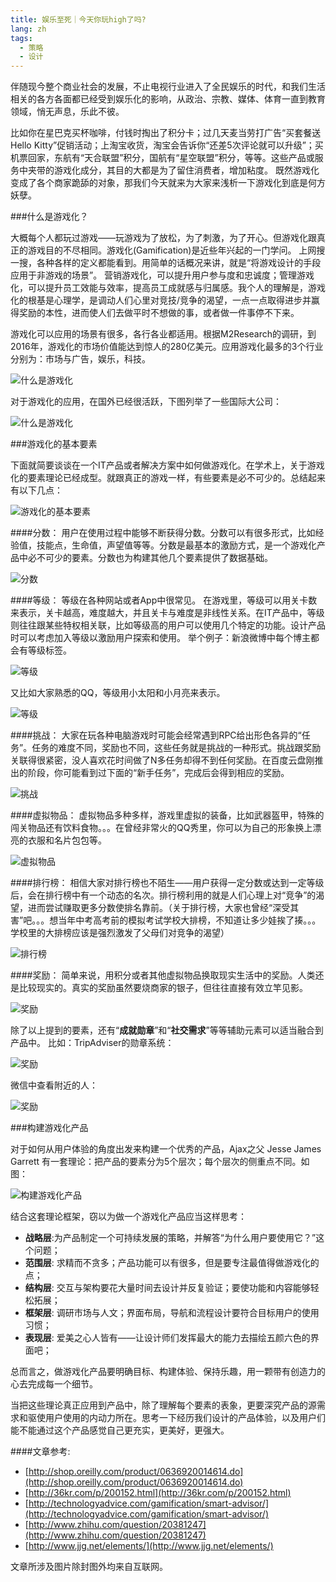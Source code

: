 ```yaml
---
title: 娱乐至死｜今天你玩high了吗?
lang: zh
tags:
  - 策略
  - 设计
---
```


伴随现今整个商业社会的发展，不止电视行业进入了全民娱乐的时代，和我们生活相关的各方各面都已经受到娱乐化的影响，从政治、宗教、媒体、体育一直到教育领域，悄无声息，乐此不彼。

比如你在星巴克买杯咖啡，付钱时掏出了积分卡；过几天麦当劳打广告“买套餐送Hello Kitty”促销活动；上淘宝收货，淘宝会告诉你“还差5次评论就可以升级”；买机票回家，东航有“天合联盟”积分，国航有“星空联盟”积分，等等。这些产品或服务中夹带的游戏化成分，其目的大都是为了留住消费者，增加粘度。
既然游戏化变成了各个商家跪舔的对象，那我们今天就来为大家来浅析一下游戏化到底是何方妖孽。

###什么是游戏化？

大概每个人都玩过游戏——玩游戏为了放松，为了刺激，为了开心。但游戏化跟真正的游戏目的不尽相同。游戏化(Gamification)是近些年兴起的一门学问。
上网搜一搜，各种各样的定义都能看到。用简单的话概况来讲，就是“将游戏设计的手段应用于非游戏的场景”。 营销游戏化，可以提升用户参与度和忠诚度；管理游戏化，可以提升员工效能与效率，提高员工成就感与归属感。我个人的理解是，游戏化的根基是心理学，是调动人们心里对竞技/竞争的渴望，一点一点取得进步并赢得奖励的本性，进而使人们去做平时不想做的事，或者做一件事停不下来。

游戏化可以应用的场景有很多，各行各业都适用。根据M2Research的调研，到2016年，游戏化的市场价值能达到惊人的280亿美元。应用游戏化最多的3个行业分别为：市场与广告，娱乐，科技。

![什么是游戏化](/content/images/2016/07/20151014_01.png)

对于游戏化的应用，在国外已经很活跃，下图列举了一些国际大公司：

![什么是游戏化](/content/images/2016/07/20151014_02.png)

###游戏化的基本要素

下面就简要谈谈在一个IT产品或者解决方案中如何做游戏化。在学术上，关于游戏化的要素理论已经成型。就跟真正的游戏一样，有些要素是必不可少的。总结起来有以下几点：

![游戏化的基本要素](/content/images/2016/07/20151014_03.png)

####分数：
用户在使用过程中能够不断获得分数。分数可以有很多形式，比如经验值，技能点，生命值，声望值等等。分数是最基本的激励方式，是一个游戏化产品中必不可少的要素。分数也为构建其他几个要素提供了数据基础。

![分数](/content/images/2016/07/20151014_04.png)

####等级：
等级在各种网站或者App中很常见。 在游戏里，等级可以用关卡数来表示，关卡越高，难度越大，并且关卡与难度是非线性关系。在IT产品中，等级则往往跟某些特权相关联，比如等级高的用户可以使用几个特定的功能。设计产品时可以考虑加入等级以激励用户探索和使用。
举个例子：新浪微博中每个博主都会有等级标签。

![等级](/content/images/2016/07/20151014_05.png)

又比如大家熟悉的QQ，等级用小太阳和小月亮来表示。

![等级](/content/images/2016/07/20151014_06.png)

####挑战：
大家在玩各种电脑游戏时可能会经常遇到RPC给出形色各异的“任务”。任务的难度不同，奖励也不同，这些任务就是挑战的一种形式。挑战跟奖励关联得很紧密，没人喜欢花时间做了N多任务却得不到任何奖励。在百度云盘刚推出的阶段，你可能看到过下面的“新手任务”，完成后会得到相应的奖励。

![挑战](/content/images/2016/07/20151014_07.png)

####虚拟物品：
虚拟物品多种多样，游戏里虚拟的装备，比如武器盔甲，特殊的闯关物品还有饮料食物。。。在曾经非常火的QQ秀里，你可以为自己的形象换上漂亮的衣服和名片包包等。

![虚拟物品](/content/images/2016/07/20151014_08.png)

####排行榜：
相信大家对排行榜也不陌生——用户获得一定分数或达到一定等级后，会在排行榜中有一个动态的名次。排行榜利用的就是人们心理上对“竞争”的渴望，进而尝试赚取更多分数使排名靠前。（关于排行榜，大家也曾经“深受其害”吧。。。想当年中考高考前的模拟考试学校大排榜，不知道让多少娃挨了揍。。。学校里的大排榜应该是强烈激发了父母们对竞争的渴望）

![排行榜](/content/images/2016/07/20151014_09.png)

####奖励：
简单来说，用积分或者其他虚拟物品换取现实生活中的奖励。人类还是比较现实的。真实的奖励虽然要烧商家的银子，但往往直接有效立竿见影。

![奖励](/content/images/2016/07/20151014_10.png)

除了以上提到的要素，还有“**成就勋章**”和“**社交需求**”等等辅助元素可以适当融合到产品中。
比如：TripAdviser的勋章系统：

![奖励](/content/images/2016/07/20151014_11.png)

微信中查看附近的人：

![奖励](/content/images/2016/07/20151014_12.png)

###构建游戏化产品

对于如何从用户体验的角度出发来构建一个优秀的产品，Ajax之父 Jesse James Garrett 有一套理论：把产品的要素分为5个层次；每个层次的侧重点不同。如图：

![构建游戏化产品](/content/images/2016/07/20151014_13.png)

结合这套理论框架，窃以为做一个游戏化产品应当这样思考：

- **战略层**:为产品制定一个可持续发展的策略，并解答“为什么用户要使用它？”这个问题；
- **范围层**: 求精而不贪多；产品功能可以有很多，但是要专注最值得做游戏化的点；
- **结构层**: 交互与架构要花大量时间去设计并反复验证；要使功能和内容能够轻松拓展；
- **框架层**: 调研市场与人文；界面布局，导航和流程设计要符合目标用户的使用习惯；
- **表现层**: 爱美之心人皆有——让设计师们发挥最大的能力去描绘五颜六色的界面吧；

总而言之，做游戏化产品要明确目标、构建体验、保持乐趣，用一颗带有创造力的心去完成每一个细节。

当把这些理论真正应用到产品中，除了理解每个要素的表象，更要深究产品的源需求和驱使用户使用的内动力所在。思考一下经历我们设计的产品体验，以及用户们能不能通过这个产品感觉自己更充实，更美好，更强大。

####文章参考:

- [http://shop.oreilly.com/product/0636920014614.do](http://shop.oreilly.com/product/0636920014614.do)
- [http://36kr.com/p/200152.html](http://36kr.com/p/200152.html)
- [http://technologyadvice.com/gamification/smart-advisor/](http://technologyadvice.com/gamification/smart-advisor/)
- [http://www.zhihu.com/question/20381247](http://www.zhihu.com/question/20381247)
- [http://www.jjg.net/elements/](http://www.jjg.net/elements/)

文章所涉及图片除封图外均来自互联网。